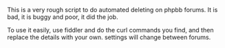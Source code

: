 This is a very rough script to do automated deleting on phpbb forums.
It is bad, it is buggy and poor, it did the job.

To use it easily, use fiddler and do the curl commands you find, and then replace the details with your own. settings will change between forums.
